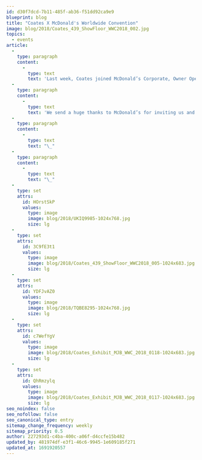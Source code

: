 ```yaml
---
id: d30f7dcd-7b11-485f-ab36-f51dd92ca9e9
blueprint: blog
title: "Coates X McDonald's Worldwide Convention"
image: blog/2018/Coates_439_ShowFloor_WWC2018_002.jpg
topics:
  - events
article:
  -
    type: paragraph
    content:
      -
        type: text
        text: 'Last week, Coates joined McDonald’s Corporate, Owner Operators and Suppliers from all over the world to attend the biennial McDonald’s Worldwide Convention. Coates Group felt honoured to have had the opportunity to showcase our products and to say our booth was a great success is definitely an understatement! Our technology easily proved to be a crowd pleaser with a constant flow of visitors.'
  -
    type: paragraph
    content:
      -
        type: text
        text: 'We send a huge thanks to McDonald’s for inviting us and for the amazing experience. We also thank all our incredible members of our Coates Group for their contribution from all over the globe. This would never have happened without you!'
  -
    type: paragraph
    content:
      -
        type: text
        text: "\_"
  -
    type: paragraph
    content:
      -
        type: text
        text: "\_"
  -
    type: set
    attrs:
      id: HOrstSkP
      values:
        type: image
        image: blog/2018/UKIQ9985-1024x768.jpg
        size: lg
  -
    type: set
    attrs:
      id: 3C9fE3t1
      values:
        type: image
        image: blog/2018/Coates_439_ShowFloor_WWC2018_005-1024x683.jpg
        size: lg
  -
    type: set
    attrs:
      id: YDFJvAZ0
      values:
        type: image
        image: blog/2018/TQBE8295-1024x768.jpg
        size: lg
  -
    type: set
    attrs:
      id: c7WefYgV
      values:
        type: image
        image: blog/2018/Coates_Exhibit_MJB_WWC_2018_0118-1024x683.jpg
        size: lg
  -
    type: set
    attrs:
      id: QhRmzylq
      values:
        type: image
        image: blog/2018/Coates_Exhibit_MJB_WWC_2018_0117-1024x683.jpg
        size: lg
seo_noindex: false
seo_nofollow: false
seo_canonical_type: entry
sitemap_change_frequency: weekly
sitemap_priority: 0.5
author: 227293d1-c4ba-400c-a06f-d4ccfe15b482
updated_by: 481974df-e3f1-46c6-9945-1e609185f271
updated_at: 1691920557
---
```


